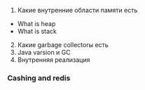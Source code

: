 1. Какие внутренние области памяти есть

- What is heap 
- What is stack

2. Какие garbage collectorы есть
3. Java varsion и GC
4. Внутренняя реализация

### Cashing and redis
